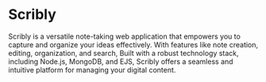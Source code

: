 # Scribly
Scribly is a versatile note-taking web application that empowers you to capture and organize your ideas effectively. With features like note creation, editing, organization, and search, Built with a robust technology stack, including Node.js, MongoDB, and EJS, Scribly offers a seamless and intuitive platform for managing your digital content. 
